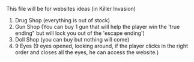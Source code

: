 This file will be for websites ideas (in Killer Invasion)

1. Drug Shop (everything is out of stock)
2. Gun Shop (You can buy 1 gun that will help the player win the 'true ending" but will lock you out of the 'escape ending')
3. Doll Shop (you can buy but nothing will come)
4. 9 Eyes (9 eyes opened, looking around, if the player clicks in the right order and closes all the eyes, he can access the website.)
